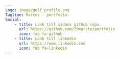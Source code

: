 ```yaml
---
Logo: image/golf_profile.png
Tagline: Marcus - portfolio.
Social:
    - title: Länk till sidans github repo.
      url: https://github.com/79marste/portfolio
      icon: fab fa-github
    - title: Länk till linkedin
      url: https://www.linkedin.com
      icon: fab fa-linkedin
---
```

